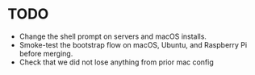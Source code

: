 # TODO

- Change the shell prompt on servers and macOS installs.
- Smoke-test the bootstrap flow on macOS, Ubuntu, and Raspberry Pi before merging.
- Check that we did not lose anything from prior mac config
